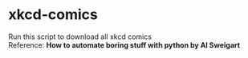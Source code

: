 # xkcd-comics  
Run this script to download all xkcd comics  
Reference: **How to automate boring stuff with python by Al Sweigart**
